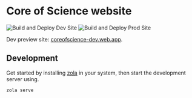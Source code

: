 # Core of Science website

![Build and Deploy Dev Site](https://github.com/coreofscience/coreofscience.org/workflows/Build%20and%20Deploy%20Dev%20Site/badge.svg)
![Build and Deploy Prod Site](https://github.com/coreofscience/coreofscience.org/workflows/Build%20and%20Deploy%20Prod%20Site/badge.svg)

Dev preview site: [coreofscience-dev.web.app](https://coreofscience-dev.web.app).

## Development

Get started by installing [zola] in your system, then start the development server using.

```console
zola serve
```

[zola]: https://www.getzola.org/documentation/getting-started/installation/
